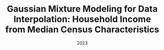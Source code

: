 ---
layout: paper
type: working-paper
published: false
title: "Gaussian Mixture Modeling for Data Interpolation: Household Income from Median Census Characteristics"
date: 2023
paperurl: 
---